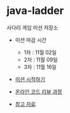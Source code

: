 # java-ladder
사다리 게임 미션 저장소

* 미션 마감 시간
  * 1차 : 11월 02일
  * 2차 : 11월 09일
  * 3차 : 11월 16일
  
* [미션 시작하기](https://github.com/backlo-study-programing/study-docs/blob/master/%EB%AF%B8%EC%85%98%20%EC%8B%9C%EC%9E%91.md)
 
* [온라인 코드 리뷰 과정](https://github.com/backlo-study-programing/study-docs/blob/master/%EC%BD%94%EB%93%9C%20%EB%A6%AC%EB%B7%B0.md)

* [참고 자료](https://github.com/backlo-study-programing/study-docs/blob/master/Java%20%EC%9E%90%EB%A3%8C/%EC%9E%90%EB%B0%94%20%EC%9E%90%EB%A3%8C.md)
